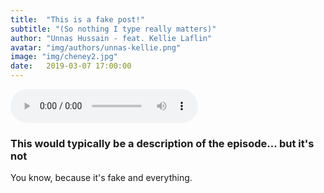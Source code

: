 ```yaml
---
title:  "This is a fake post!"
subtitle: "(So nothing I type really matters)"
author: "Unnas Hussain - feat. Kellie Laflin"
avatar: "img/authors/unnas-kellie.png"
image: "img/cheney2.jpg"
date:   2019-03-07 17:00:00
---
```


<audio controls="controls">
  <source type="audio/mp3" src="https://www.thotfulpodcast.github.io/media/fake.mp3"></source>
  <p>There is no audio file because once again this is fake.</p>
</audio>


### This would typically be a description of the episode... but it's not
You know, because it's fake and everything.

